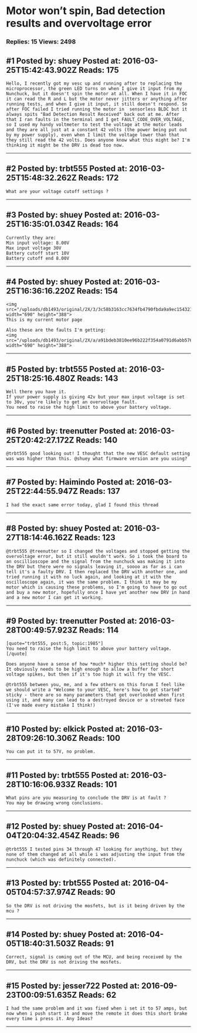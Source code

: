 # Motor won&rsquo;t spin, Bad detection results and overvoltage error

### Replies: 15 Views: 2498

## \#1 Posted by: shuey Posted at: 2016-03-25T15:42:43.902Z Reads: 175

```
Hello, I recently got my vesc up and running after to replacing the microprocessor, the green LED turns on when I give it input from my Nunchuck, but it doesn't spin the motor at all. When I have it in FOC it can read the R and L but the motor never jitters or anything after running tests, and when I give it input, it still doesn't respond. So after FOC failed I tried running the motor in  sensorless BLDC but it always spits "Bad Detection Result Received" back out at me. After that I ran faults in the terminal and I get FAULT_CODE_OVER_VOLTAGE, so I used my handy voltmeter to test the voltage at the motor leads and they are all just at a constant 42 volts (the power being put out by my power supply), even when I limit the voltage lower than that they still read the 42 volts. Does anyone know what this might be? I'm thinking it might be the DRV is dead too now.
```

---
## \#2 Posted by: trbt555 Posted at: 2016-03-25T15:48:32.262Z Reads: 172

```
What are your voltage cutoff settings ?
```

---
## \#3 Posted by: shuey Posted at: 2016-03-25T16:35:01.034Z Reads: 164

```
Currently they are:
Min input voltage: 8.00V
Max input voltage 30V
Battery cutoff start 10V
Battery cutoff end 8.00V
```

---
## \#4 Posted by: shuey Posted at: 2016-03-25T16:36:16.220Z Reads: 154

```
<img src="/uploads/db1493/original/2X/3/3c58b3163cc7634fb4790fbda9a9ec154321be56.png" width="690" height="388">
This is my current motor page

Also these are the faults I'm getting:
<img src="/uploads/db1493/original/2X/a/a91bdeb3810ee96b222f354a0791d6abb5768935.png" width="690" height="388">
```

---
## \#5 Posted by: trbt555 Posted at: 2016-03-25T18:25:16.480Z Reads: 143

```
Well there you have it.
If your power supply is giving 42v but your max input voltage is set to 30v, you're likely to get an overvoltage fault.
You need to raise the high limit to above your battery voltage.
```

---
## \#6 Posted by: treenutter Posted at: 2016-03-25T20:42:27.172Z Reads: 140

```
@trbt555 good looking out! I thought that the new VESC default setting was was higher than this. @shuey what firmware version are you using?
```

---
## \#7 Posted by: Haimindo Posted at: 2016-03-25T22:44:55.947Z Reads: 137

```
I had the exact same error today, glad I found this thread
```

---
## \#8 Posted by: shuey Posted at: 2016-03-27T18:14:46.162Z Reads: 123

```
@trbt555 @treenutter so I changed the voltages and stopped getting the overvoltage error, but it still wouldn't work. So i took the board to an oscillioscope and the signal from the nunchuck was making it into the DRV but there were no signals leaving it, soooo as far as i can tell it's a faulty DRV. I then replaced the DRV with another one, and tried running it with no luck again, and looking at it with the oscilloscope again, it was the same problem. I think it may be my motor which is causing these problems, so I'm going to have to go out and buy a new motor, hopefully once I have yet another new DRV in hand and a new motor I can get it working.
```

---
## \#9 Posted by: treenutter Posted at: 2016-03-28T00:49:57.923Z Reads: 114

```
[quote="trbt555, post:5, topic:1985"]
You need to raise the high limit to above your battery voltage.
[/quote]

Does anyone have a sense of how *much* higher this setting should be? It obviously needs to be high enough to allow a buffer for short voltage spikes, but then if it's too high it will fry the VESC. 

@trbt555 between you, me, and a few others on this forum I feel like we should write a "Welcome to your VESC, here's how to get started" sticky - there are so many parameters that get overlooked when first using it, and many can lead to a destroyed device or a streeted face (I've made every mistake I think!)
```

---
## \#10 Posted by: elkick Posted at: 2016-03-28T09:26:10.306Z Reads: 100

```
You can put it to 57V, no problem.
```

---
## \#11 Posted by: trbt555 Posted at: 2016-03-28T10:16:06.933Z Reads: 101

```
What pins are you measuring to conclude the DRV is at fault ?
You may be drawing wrong conclusions.
```

---
## \#12 Posted by: shuey Posted at: 2016-04-04T20:04:32.454Z Reads: 96

```
@trbt555 I tested pins 34 through 47 looking for anything, but they none of them changed at all while i was adjusting the input from the nunchuck (which was definitely connected).
```

---
## \#13 Posted by: trbt555 Posted at: 2016-04-05T04:57:37.974Z Reads: 90

```
So the DRV is not driving the mosfets, but is it being driven by the mcu ?
```

---
## \#14 Posted by: shuey Posted at: 2016-04-05T18:40:31.503Z Reads: 91

```
Correct, signal is coming out of the MCU, and being received by the DRV, but the DRV is not driving the mosfets.
```

---
## \#15 Posted by: jesser722 Posted at: 2016-09-23T00:09:51.635Z Reads: 62

```
I had the same problem and it was fixed when i set it to 57 amps, but now when i push start it and move the remote it does this short brake every time i press it. Any Ideas?
```

---
